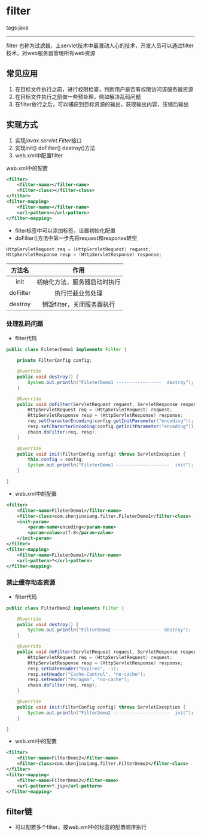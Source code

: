 ﻿# filter

tags:java

---

filter 也称为过滤器，上servlet技术中最激动人心的技术，开发人员可以通过filter技术，对web服务器管理所有web资源

## 常见应用
1. 在目标文件执行之前，进行权限检查，判断用户是否有权限访问该服务器资源
2. 在目标文件执行之前做一些预处理，例如解决乱码问题
3. 在filter放行之后，可以捕获到目标资源的输出，获取输出内容，压缩后输出


## 实现方式
1. 实现*javax.servlet.Filter*接口
2. 实现init() doFilter() destroy()方法
3. web.xml中配置filter

web.xml中的配置
```xml
<filter>
    <filter-name></filter-name>
  	<filter-class></filter-class>
</filter>
<filter-mapping>
  	<filter-name></filter-name>
  	<url-pattern></url-pattern>
</filter-mapping>
```

* filter标签中可以添加<init-param>标签，设置初始化配置
* doFilter()方法中第一步先将request和response转型

```java
HttpServletRequest req = (HttpServletRequest) request;
HttpServletResponse resp = (HttpServletResponse) response;
```

|方法名|作用|
|:-:|:-:|
|init|初始化方法，服务器启动时执行|
|doFilter|执行拦截业务处理|
|destroy|销毁filter，关闭服务器执行|

### 处理乱码问题
* filter代码

```java
public class FileterDemo1 implements Filter {
	
	private FilterConfig config;

	@Override
	public void destroy() {
		System.out.println("FileterDemo1 -----------------  destroy");
	}

	@Override
	public void doFilter(ServletRequest request, ServletResponse response, FilterChain chain) throws IOException, ServletException {
		HttpServletRequest req = (HttpServletRequest) request;
		HttpServletResponse resp = (HttpServletResponse) response;
		req.setCharacterEncoding(config.getInitParameter("encoding"));
		resp.setCharacterEncoding(config.getInitParameter("encoding"));
		chain.doFilter(req, resp);
	}

	@Override
	public void init(FilterConfig config) throws ServletException {
		this.config = config;
		System.out.println("FileterDemo1 --------------------  init");
	}

}
```
* web.xml中的配置

```xml
<filter>
    <filter-name>FileterDemo1</filter-name>
  	<filter-class>com.shenjinxiang.filter.FileterDemo1</filter-class>
  	<init-param>
  		<param-name>encoding</param-name>
  		<param-value>utf-8</param-value>
  	</init-param>
</filter>
<filter-mapping>
  	<filter-name>FileterDemo1</filter-name>
  	<url-pattern>*</url-pattern>
</filter-mapping>
```

### 禁止缓存动态资源
* filter代码

```java
public class FilterDemo2 implements Filter {

	@Override
	public void destroy() {
		System.out.println("FilterDemo2 -----------------  destroy");
	}

	@Override
	public void doFilter(ServletRequest request, ServletResponse response, FilterChain chain) throws IOException, ServletException {
		HttpServletRequest req = (HttpServletRequest) request;
		HttpServletResponse resp = (HttpServletResponse) response;
		resp.setDateHeader("Expires", -1);
		resp.setHeader("Cache-Control", "no-cache");
		resp.setHeader("Paragma", "no-cache");
		chain.doFilter(req, resp);
	}

	@Override
	public void init(FilterConfig config) throws ServletException {
		System.out.println("FilterDemo2 ---------------------  init");
	}

}
```

* web.xml中的配置

```xml
<filter>
    <filter-name>FilterDemo2</filter-name>
  	<filter-class>com.shenjinxiang.filter.FilterDemo2</filter-class>
</filter>
<filter-mapping>
  	<filter-name>FilterDemo2</filter-name>
  	<url-pattern>*.jsp</url-pattern>
</filter-mapping>
```
## filter链
* 可以配置多个filter，按web.xml中的<filter-mapping>标签的配置顺序执行

